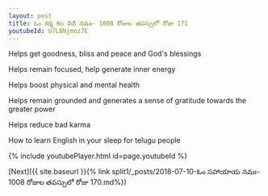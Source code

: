 ```yaml
---
layout: post
title: ఓం కర్మ కల విధే నమః- 1008 రోజుల తపస్సులో రోజు 171
youtubeId: U7LBNjmnz7E
---
```

 
 
Helps get goodness, bliss and peace and God's blessings
 
Helps remain focused, help generate inner energy 
 
Helps boost physical and mental health 
 
Helps remain grounded and generates a sense of gratitude towards the greater power 
 
Helps reduce bad karma
 
How to learn English in your sleep for telugu people
 
 
 
 


{% include youtubePlayer.html id=page.youtubeId %}
 
[Next]({{ site.baseurl }}{% link split1/_posts/2018-07-10-ఓం సహాయాయ నమః- 1008 రోజుల తపస్సులో రోజు 170.md%})
 

